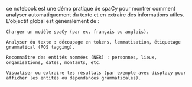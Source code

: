 ce notebook est une démo pratique de spaCy pour montrer comment analyser automatiquement du texte et en extraire des informations utiles.
L’objectif global est généralement de :

    Charger un modèle spaCy (par ex. français ou anglais). 

    Analyser du texte : découpage en tokens, lemmatisation, étiquetage grammatical (POS tagging).

    Reconnaître des entités nommées (NER) : personnes, lieux, organisations, dates, montants, etc.

    Visualiser ou extraire les résultats (par exemple avec displacy pour afficher les entités ou dépendances grammaticales).
